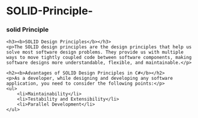 # SOLID-Principle-


<h3>solid Principle </h3>
    <title>SOLID Design Principles</title>
    
    <h3><b>SOLID Design Principles</b></h3>
    <p>The SOLID design principles are the design principles that help us solve most software design problems. They provide us with multiple ways to move tightly coupled code between software components, making software designs more understandable, flexible, and maintainable.</p>
    
    <h2><b>Advantages of SOLID Design Principles in C#</b></h2>
    <p>As a developer, while designing and developing any software application, you need to consider the following points:</p>
    <ul>
        <li>Maintainability</li>
        <li>Testability and Extensibility</li>
        <li>Parallel Development</li>
    </ul>
